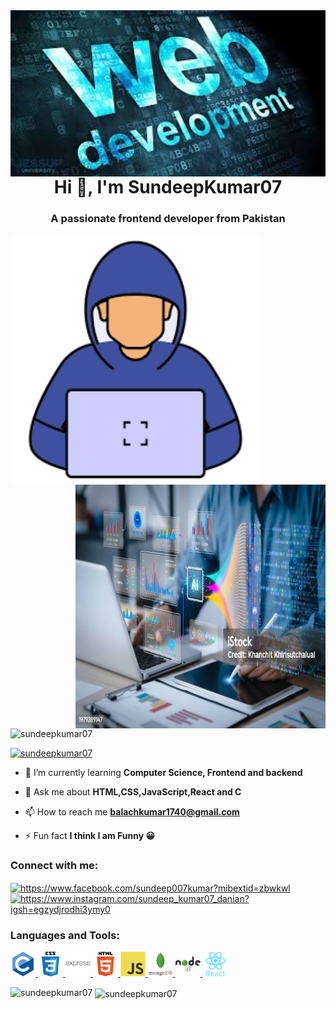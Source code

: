<img align="right" alt="coding" width="1400" src="https://github.com/SundeepKumar07/SundeepKumar07/blob/main/Images/images.jpeg" >
<h1 align="center">Hi 👋, I'm SundeepKumar07</h1>
<h3 align="center">A passionate frontend developer from Pakistan</h3>

<img align="left" alt="coding" width="400" src="https://github.com/SundeepKumar07/SundeepKumar07/blob/main/Images/images.png" >
<img align="right" alt="coding" width="400" src="https://github.com/SundeepKumar07/SundeepKumar07/blob/main/Images/istockphoto-1979289147-612x612.jpg" height="390">
<p align="left"> <img src="https://komarev.com/ghpvc/?username=sundeepkumar07&label=Profile%20views&color=0e75b6&style=flat" alt="sundeepkumar07" /> </p>

<p align="left"> <a href="https://github.com/ryo-ma/github-profile-trophy"><img src="https://github-profile-trophy.vercel.app/?username=sundeepkumar07" alt="sundeepkumar07" /></a> </p>

- 🌱 I’m currently learning **Computer Science, Frontend and backend**

- 💬 Ask me about **HTML,CSS,JavaScript,React and C**

- 📫 How to reach me **balachkumar1740@gmail.com**

- ⚡ Fun fact **I think I am Funny 😀**

<h3 align="left">Connect with me:</h3>
<p align="left">
<a href="https://fb.com/https://www.facebook.com/sundeep007kumar?mibextid=zbwkwl" target="blank"><img align="center" src="https://raw.githubusercontent.com/rahuldkjain/github-profile-readme-generator/master/src/images/icons/Social/facebook.svg" alt="https://www.facebook.com/sundeep007kumar?mibextid=zbwkwl" height="30" width="40" /></a>
<a href="https://instagram.com/https://www.instagram.com/sundeep_kumar07_danian?igsh=egzydjrodhi3ymy0" target="blank"><img align="center" src="https://raw.githubusercontent.com/rahuldkjain/github-profile-readme-generator/master/src/images/icons/Social/instagram.svg" alt="https://www.instagram.com/sundeep_kumar07_danian?igsh=egzydjrodhi3ymy0" height="30" width="40" /></a>
</p>

<h3 align="left">Languages and Tools:</h3>
<p align="left"> <a href="https://www.cprogramming.com/" target="_blank" rel="noreferrer"> <img src="https://raw.githubusercontent.com/devicons/devicon/master/icons/c/c-original.svg" alt="c" width="40" height="40"/> </a> <a href="https://www.w3schools.com/css/" target="_blank" rel="noreferrer"> <img src="https://raw.githubusercontent.com/devicons/devicon/master/icons/css3/css3-original-wordmark.svg" alt="css3" width="40" height="40"/> </a> <a href="https://expressjs.com" target="_blank" rel="noreferrer"> <img src="https://raw.githubusercontent.com/devicons/devicon/master/icons/express/express-original-wordmark.svg" alt="express" width="40" height="40"/> </a> <a href="https://www.w3.org/html/" target="_blank" rel="noreferrer"> <img src="https://raw.githubusercontent.com/devicons/devicon/master/icons/html5/html5-original-wordmark.svg" alt="html5" width="40" height="40"/> </a> <a href="https://developer.mozilla.org/en-US/docs/Web/JavaScript" target="_blank" rel="noreferrer"> <img src="https://raw.githubusercontent.com/devicons/devicon/master/icons/javascript/javascript-original.svg" alt="javascript" width="40" height="40"/> </a> <a href="https://www.mongodb.com/" target="_blank" rel="noreferrer"> <img src="https://raw.githubusercontent.com/devicons/devicon/master/icons/mongodb/mongodb-original-wordmark.svg" alt="mongodb" width="40" height="40"/> </a> <a href="https://nodejs.org" target="_blank" rel="noreferrer"> <img src="https://raw.githubusercontent.com/devicons/devicon/master/icons/nodejs/nodejs-original-wordmark.svg" alt="nodejs" width="40" height="40"/> </a> <a href="https://reactjs.org/" target="_blank" rel="noreferrer"> <img src="https://raw.githubusercontent.com/devicons/devicon/master/icons/react/react-original-wordmark.svg" alt="react" width="40" height="40"/> </a> </p>

<p><img align="left" src="https://github-readme-stats.vercel.app/api/top-langs?username=sundeepkumar07&show_icons=true&locale=en&layout=compact" alt="sundeepkumar07" /></p>

<p>&nbsp;<img align="center" src="https://github-readme-stats.vercel.app/api?username=sundeepkumar07&show_icons=true&locale=en" alt="sundeepkumar07" /></p>
